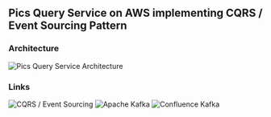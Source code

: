 ## Pics Query Service on AWS implementing CQRS / Event Sourcing Pattern

### Architecture
![Pics Query Service Architecture]()


### Links

![CQRS / Event Sourcing]()
![Apache Kafka]()
![Confluence Kafka]()
